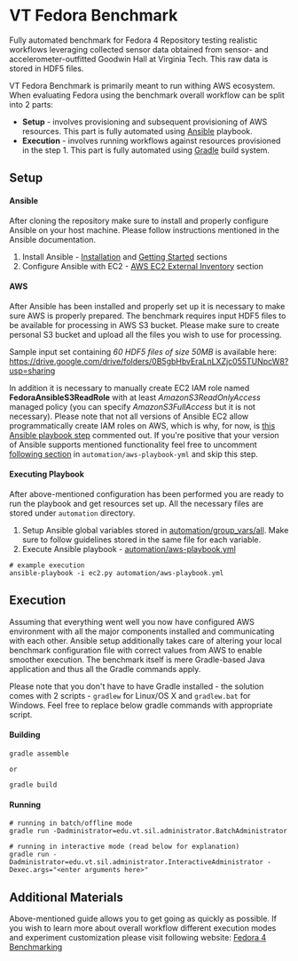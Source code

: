 # VT Fedora Benchmark

Fully automated benchmark for Fedora 4 Repository testing realistic workflows leveraging
collected sensor data obtained from sensor- and accelerometer-outfitted Goodwin Hall at
Virginia Tech. This raw data is stored in HDF5 files.

VT Fedora Benchmark is primarily meant to run withing AWS ecosystem. When evaluating Fedora
using the benchmark overall workflow can be split into 2 parts:

* **Setup** - involves provisioning and subsequent provisioning of AWS resources. This part
is fully automated using [Ansible](https://www.ansible.com/) playbook.
* **Execution** - involves running workflows against resources provisioned in the step 1.
This part is fully automated using [Gradle](https://gradle.org/) build system.

## Setup

#### Ansible

After cloning the repository make sure to install and properly configure Ansible on your host
machine. Please follow instructions mentioned in the Ansible documentation.

1. Install Ansible - [Installation](http://docs.ansible.com/ansible/intro_installation.html) and
[Getting Started](http://docs.ansible.com/ansible/intro_getting_started.html) sections
2. Configure Ansible with EC2 - [AWS EC2 External Inventory](http://docs.ansible.com/ansible/intro_dynamic_inventory.html#example-aws-ec2-external-inventory-script)
section

#### AWS

After Ansible has been installed and properly set up it is necessary to make sure AWS is properly prepared.
The benchmark requires input HDF5 files to be available for processing in AWS S3 bucket. Please make
sure to create personal S3 bucket and upload all the files you wish to use for processing. 

Sample input set containing _60 HDF5 files of size 50MB_ is available here: https://drive.google.com/drive/folders/0B5gbHbvEraLnLXZjc055TUNpcW8?usp=sharing

In addition it is necessary to manually create EC2 IAM role named **FedoraAnsibleS3ReadRole** with at least
_AmazonS3ReadOnlyAccess_ managed policy (you can specify _AmazonS3FullAccess_ but it is not necessary).
Please note that not all versions of Ansible EC2 allow programmatically create IAM roles on AWS, which is
why, for now, is [this Ansible playbook step](automation/aws-vm-playbook.yml#L75) commented out. If you're positive that your version of Ansible supports mentioned functionality feel free to uncomment [following section](automation/aws-vm-playbook.yml#L75) in `automation/aws-playbook-yml` and skip this step.

#### Executing Playbook

After above-mentioned configuration has been performed you are ready to run the playbook and get resources
set up. All the necessary files are stored under `automation` directory.

1. Setup Ansible global variables stored in [automation/group_vars/all](automation/group_vars/all). Make sure to follow guidelines
stored in the same file for each variable.
2. Execute Ansible playbook - [automation/aws-playbook.yml](automation/aws-vm-playbook.yml)
```
# example execution
ansible-playbook -i ec2.py automation/aws-playbook.yml
```

## Execution

Assuming that everything went well you now have configured AWS environment with all the major components
installed and communicating with each other. Ansible setup additionally takes care of altering your local
benchmark configuration file with correct values from AWS to enable smoother execution. The benchmark itself
is mere Gradle-based Java application and thus all the Gradle commands apply. 

Please note that
you don't have to have Gradle installed - the solution comes with 2 scripts - `gradlew` for Linux/OS X and 
`gradlew.bat` for Windows. Feel free to replace below gradle commands with appropriate script.

#### Building

```
gradle assemble

or

gradle build
```

#### Running
```
# running in batch/offline mode
gradle run -Dadministrator=edu.vt.sil.administrator.BatchAdministrator

# running in interactive mode (read below for explanation) 
gradle run -Dadministrator=edu.vt.sil.administrator.InteractiveAdministrator -Dexec.args="<enter arguments here>"
```

## Additional Materials

Above-mentioned guide allows you to get going as quickly as possible. If you wish to learn more about overall workflow
different execution modes and experiment customization please visit following website: [Fedora 4 Benchmarking](https://webapps.es.vt.edu/confluence/display/~agalad/Fedora+4+Benchmarking)
